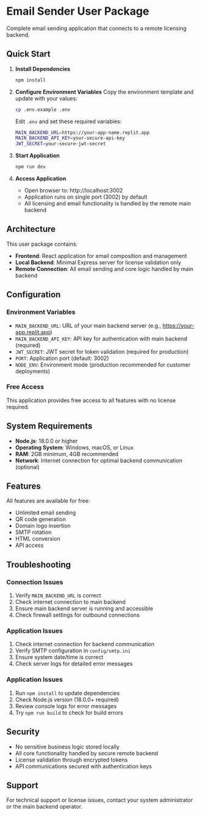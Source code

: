 
# Email Sender User Package

Complete email sending application that connects to a remote licensing backend.

## Quick Start

1. **Install Dependencies**
   ```bash
   npm install
   ```

2. **Configure Environment Variables**
   Copy the environment template and update with your values:
   ```bash
   cp .env.example .env
   ```
   
   Edit `.env` and set these required variables:
   ```bash
   MAIN_BACKEND_URL=https://your-app-name.replit.app
   MAIN_BACKEND_API_KEY=your-secure-api-key
   JWT_SECRET=your-secure-jwt-secret
   ```

3. **Start Application**
   ```bash
   npm run dev
   ```

4. **Access Application**
   - Open browser to: http://localhost:3002
   - Application runs on single port (3002) by default
   - All licensing and email functionality is handled by the remote main backend

## Architecture

This user package contains:
- **Frontend**: React application for email composition and management
- **Local Backend**: Minimal Express server for license validation only
- **Remote Connection**: All email sending and core logic handled by main backend

## Configuration

### Environment Variables
- `MAIN_BACKEND_URL`: URL of your main backend server (e.g., https://your-app.replit.app)
- `MAIN_BACKEND_API_KEY`: API key for authentication with main backend (required)
- `JWT_SECRET`: JWT secret for token validation (required for production)
- `PORT`: Application port (default: 3002)
- `NODE_ENV`: Environment mode (production recommended for customer deployments)

### Free Access
This application provides free access to all features with no license required.

## System Requirements

- **Node.js**: 18.0.0 or higher
- **Operating System**: Windows, macOS, or Linux
- **RAM**: 2GB minimum, 4GB recommended
- **Network**: Internet connection for optimal backend communication (optional)

## Features

All features are available for free:
- Unlimited email sending
- QR code generation
- Domain logo insertion
- SMTP rotation
- HTML conversion
- API access

## Troubleshooting

### Connection Issues
1. Verify `MAIN_BACKEND_URL` is correct
2. Check internet connection to main backend
3. Ensure main backend server is running and accessible
4. Check firewall settings for outbound connections

### Application Issues
1. Check internet connection for backend communication
2. Verify SMTP configuration in `config/smtp.ini`
3. Ensure system date/time is correct
4. Check server logs for detailed error messages

### Application Issues
1. Run `npm install` to update dependencies
2. Check Node.js version (18.0.0+ required)
3. Review console logs for error messages
4. Try `npm run build` to check for build errors

## Security

- No sensitive business logic stored locally
- All core functionality handled by secure remote backend
- License validation through encrypted tokens
- API communications secured with authentication keys

## Support

For technical support or license issues, contact your system administrator or the main backend operator.
